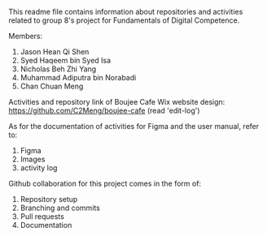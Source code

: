 This readme file contains information about repositories and activities related to group 8's project for Fundamentals of Digital Competence.

Members:
1. Jason Hean Qi Shen
2. Syed Haqeem bin Syed Isa
3. Nicholas Beh Zhi Yang
4. Muhammad Adiputra bin Norabadi
5. Chan Chuan Meng

Activities and repository link of Boujee Cafe Wix website design:
https://github.com/C2Meng/boujee-cafe (read 'edit-log')

As for the documentation of activities for Figma and the user manual, refer to:
1. Figma
2. Images
3. activity log

Github collaboration for this project comes in the form of:
1. Repository setup
2. Branching and commits
3. Pull requests
4. Documentation







